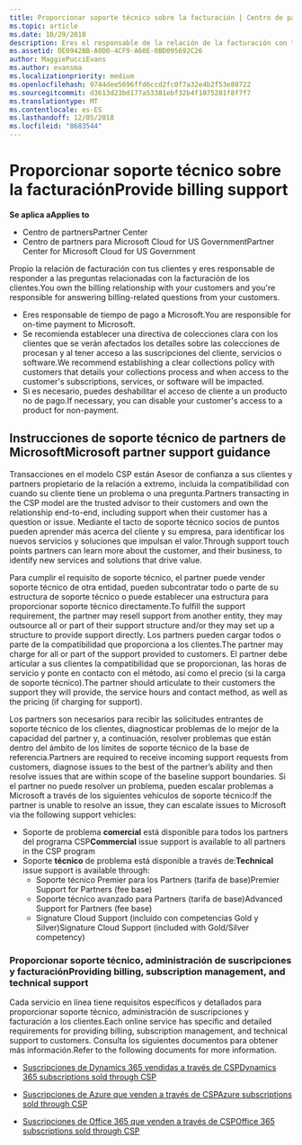 ```yaml
---
title: Proporcionar soporte técnico sobre la facturación | Centro de partners
ms.topic: article
ms.date: 10/29/2018
description: Eres el responsable de la relación de la facturación con tus clientes y proporcionarás todo el soporte necesario respecto a cualquier pregunta sobre facturación de tus clientes.
ms.assetid: DE0942BB-A0D0-4CF9-A60E-0BD095692C26
author: MaggiePucciEvans
ms.author: evansma
ms.localizationpriority: medium
ms.openlocfilehash: 9744dee5696ffd6ccd2fc0f7a32e4b2f53e80722
ms.sourcegitcommit: d3613d23bd177a53381ebf32b4f1075201f8f7f7
ms.translationtype: MT
ms.contentlocale: es-ES
ms.lasthandoff: 12/05/2018
ms.locfileid: "8683544"
---
```

# <a name="provide-billing-support"></a><span data-ttu-id="9c03d-103">Proporcionar soporte técnico sobre la facturación</span><span class="sxs-lookup"><span data-stu-id="9c03d-103">Provide billing support</span></span>

**<span data-ttu-id="9c03d-104">Se aplica a</span><span class="sxs-lookup"><span data-stu-id="9c03d-104">Applies to</span></span>**

-  <span data-ttu-id="9c03d-105">Centro de partners</span><span class="sxs-lookup"><span data-stu-id="9c03d-105">Partner Center</span></span>
-  <span data-ttu-id="9c03d-106">Centro de partners para Microsoft Cloud for US Government</span><span class="sxs-lookup"><span data-stu-id="9c03d-106">Partner Center for Microsoft Cloud for US Government</span></span>


<span data-ttu-id="9c03d-107">Propio la relación de facturación con tus clientes y eres responsable de responder a las preguntas relacionadas con la facturación de los clientes.</span><span class="sxs-lookup"><span data-stu-id="9c03d-107">You own the billing relationship with your customers and you're responsible for answering billing-related questions from your customers.</span></span>

-   <span data-ttu-id="9c03d-108">Eres responsable de tiempo de pago a Microsoft.</span><span class="sxs-lookup"><span data-stu-id="9c03d-108">You are responsible for on-time payment to Microsoft.</span></span>
-   <span data-ttu-id="9c03d-109">Se recomienda establecer una directiva de colecciones clara con los clientes que se verán afectados los detalles sobre las colecciones de procesan y al tener acceso a las suscripciones del cliente, servicios o software.</span><span class="sxs-lookup"><span data-stu-id="9c03d-109">We recommend establishing a clear collections policy with customers that details your collections process and when access to the customer's subscriptions, services, or software will be impacted.</span></span>
-   <span data-ttu-id="9c03d-110">Si es necesario, puedes deshabilitar el acceso de cliente a un producto no de pago.</span><span class="sxs-lookup"><span data-stu-id="9c03d-110">If necessary, you can disable your customer's access to a product for non-payment.</span></span>

## <a name="microsoft-partner-support-guidance"></a><span data-ttu-id="9c03d-111">Instrucciones de soporte técnico de partners de Microsoft</span><span class="sxs-lookup"><span data-stu-id="9c03d-111">Microsoft partner support guidance</span></span>

<span data-ttu-id="9c03d-112">Transacciones en el modelo CSP están Asesor de confianza a sus clientes y partners propietario de la relación a extremo, incluida la compatibilidad con cuando su cliente tiene un problema o una pregunta.</span><span class="sxs-lookup"><span data-stu-id="9c03d-112">Partners transacting in the CSP model are the trusted advisor to their customers and own the relationship end-to-end, including support when their customer has a question or issue.</span></span> <span data-ttu-id="9c03d-113">Mediante el tacto de soporte técnico socios de puntos pueden aprender más acerca del cliente y su empresa, para identificar los nuevos servicios y soluciones que impulsan el valor.</span><span class="sxs-lookup"><span data-stu-id="9c03d-113">Through support touch points partners can learn more about the customer, and their business, to identify new services and solutions that drive value.</span></span>

<span data-ttu-id="9c03d-114">Para cumplir el requisito de soporte técnico, el partner puede vender soporte técnico de otra entidad, pueden subcontratar todo o parte de su estructura de soporte técnico o puede establecer una estructura para proporcionar soporte técnico directamente.</span><span class="sxs-lookup"><span data-stu-id="9c03d-114">To fulfill the support requirement, the partner may resell support from another entity, they may outsource all or part of their support structure and/or they may set up a structure to provide support directly.</span></span>  <span data-ttu-id="9c03d-115">Los partners pueden cargar todos o parte de la compatibilidad que proporciona a los clientes.</span><span class="sxs-lookup"><span data-stu-id="9c03d-115">The partner may charge for all or part of the support provided to customers.</span></span> <span data-ttu-id="9c03d-116">El partner debe articular a sus clientes la compatibilidad que se proporcionan, las horas de servicio y ponte en contacto con el método, así como el precio (si la carga de soporte técnico).</span><span class="sxs-lookup"><span data-stu-id="9c03d-116">The partner should articulate to their customers the support they will provide, the service hours and contact method, as well as the pricing (if charging for support).</span></span> 

<span data-ttu-id="9c03d-117">Los partners son necesarios para recibir las solicitudes entrantes de soporte técnico de los clientes, diagnosticar problemas de lo mejor de la capacidad del partner y, a continuación, resolver problemas que están dentro del ámbito de los límites de soporte técnico de la base de referencia.</span><span class="sxs-lookup"><span data-stu-id="9c03d-117">Partners are required to receive incoming support requests from customers, diagnose issues to the best of the partner’s ability and then resolve issues that are within scope of the baseline support boundaries.</span></span> <span data-ttu-id="9c03d-118">Si el partner no puede resolver un problema, pueden escalar problemas a Microsoft a través de los siguientes vehículos de soporte técnico:</span><span class="sxs-lookup"><span data-stu-id="9c03d-118">If the partner is unable to resolve an issue, they can escalate issues to Microsoft via the following support vehicles:</span></span>

- <span data-ttu-id="9c03d-119">Soporte de problema **comercial** está disponible para todos los partners del programa CSP</span><span class="sxs-lookup"><span data-stu-id="9c03d-119">**Commercial** issue support is available to all partners in the CSP program</span></span>
-   <span data-ttu-id="9c03d-120">Soporte **técnico** de problema está disponible a través de:</span><span class="sxs-lookup"><span data-stu-id="9c03d-120">**Technical** issue support is available through:</span></span>
    -   <span data-ttu-id="9c03d-121">Soporte técnico Premier para los Partners (tarifa de base)</span><span class="sxs-lookup"><span data-stu-id="9c03d-121">Premier Support for Partners (fee base)</span></span>
    -   <span data-ttu-id="9c03d-122">Soporte técnico avanzado para Partners (tarifa de base)</span><span class="sxs-lookup"><span data-stu-id="9c03d-122">Advanced Support for Partners (fee base)</span></span>
    -   <span data-ttu-id="9c03d-123">Signature Cloud Support (incluido con competencias Gold y Silver)</span><span class="sxs-lookup"><span data-stu-id="9c03d-123">Signature Cloud Support (included with Gold/Silver competency)</span></span>

### <a name="providing-billing-subscription-management-and-technical-support"></a><span data-ttu-id="9c03d-124">Proporcionar soporte técnico, administración de suscripciones y facturación</span><span class="sxs-lookup"><span data-stu-id="9c03d-124">Providing billing, subscription management, and technical support</span></span> 

<span data-ttu-id="9c03d-125">Cada servicio en línea tiene requisitos específicos y detallados para proporcionar soporte técnico, administración de suscripciones y facturación a los clientes.</span><span class="sxs-lookup"><span data-stu-id="9c03d-125">Each online service has specific and detailed requirements for providing billing, subscription management, and technical support to customers.</span></span> <span data-ttu-id="9c03d-126">Consulta los siguientes documentos para obtener más información.</span><span class="sxs-lookup"><span data-stu-id="9c03d-126">Refer to the following documents for more information.</span></span>

-   [<span data-ttu-id="9c03d-127">Suscripciones de Dynamics 365 vendidas a través de CSP</span><span class="sxs-lookup"><span data-stu-id="9c03d-127">Dynamics 365 subscriptions sold through CSP</span></span>](https://www.microsoftpartnercommunity.com/t5/CSP/Microsoft-Partner-Support-Guidance/m-p/5262#M30)

-   [<span data-ttu-id="9c03d-128">Suscripciones de Azure que venden a través de CSP</span><span class="sxs-lookup"><span data-stu-id="9c03d-128">Azure subscriptions sold through CSP</span></span>](https://www.microsoftpartnercommunity.com/t5/CSP/Microsoft-Partner-Support-Guidance/m-p/5263#M31)

-   [<span data-ttu-id="9c03d-129">Suscripciones de Office 365 que venden a través de CSP</span><span class="sxs-lookup"><span data-stu-id="9c03d-129">Office 365 subscriptions sold through CSP</span></span>](https://www.microsoftpartnercommunity.com/t5/CSP/Microsoft-Partner-Support-Guidance/m-p/5264#M32)
 

